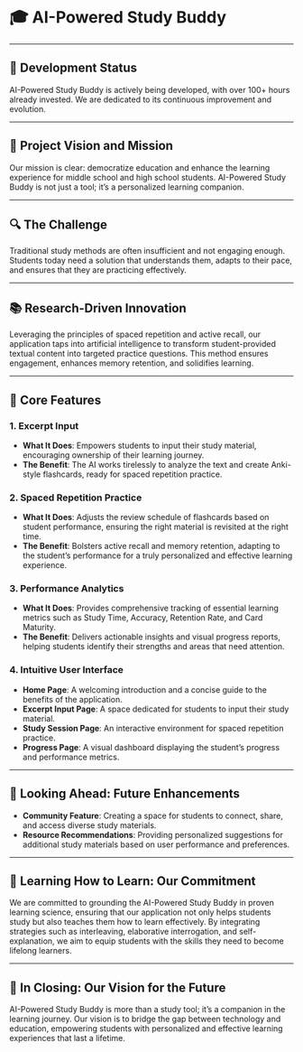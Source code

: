 # 🎓 **AI-Powered Study Buddy**

---

## 🚧 Development Status

AI-Powered Study Buddy is actively being developed, with over 100+ hours already invested. We are dedicated to its continuous improvement and evolution.

---

## 🌟 Project Vision and Mission

Our mission is clear: democratize education and enhance the learning experience for middle school and high school students. AI-Powered Study Buddy is not just a tool; it’s a personalized learning companion.

---

## 🔍 The Challenge

Traditional study methods are often insufficient and not engaging enough. Students today need a solution that understands them, adapts to their pace, and ensures that they are practicing effectively.

---

## 📚 Research-Driven Innovation

Leveraging the principles of spaced repetition and active recall, our application taps into artificial intelligence to transform student-provided textual content into targeted practice questions. This method ensures engagement, enhances memory retention, and solidifies learning.

---

## 🚀 Core Features

### 1. Excerpt Input

- **What It Does**: Empowers students to input their study material, encouraging ownership of their learning journey.
- **The Benefit**: The AI works tirelessly to analyze the text and create Anki-style flashcards, ready for spaced repetition practice.

### 2. Spaced Repetition Practice

- **What It Does**: Adjusts the review schedule of flashcards based on student performance, ensuring the right material is revisited at the right time.
- **The Benefit**: Bolsters active recall and memory retention, adapting to the student’s performance for a truly personalized and effective learning experience.

### 3. Performance Analytics

- **What It Does**: Provides comprehensive tracking of essential learning metrics such as Study Time, Accuracy, Retention Rate, and Card Maturity.
- **The Benefit**: Delivers actionable insights and visual progress reports, helping students identify their strengths and areas that need attention.

### 4. Intuitive User Interface

- **Home Page**: A welcoming introduction and a concise guide to the benefits of the application.
- **Excerpt Input Page**: A space dedicated for students to input their study material.
- **Study Session Page**: An interactive environment for spaced repetition practice.
- **Progress Page**: A visual dashboard displaying the student’s progress and performance metrics.

---

## 🌱 Looking Ahead: Future Enhancements

- **Community Feature**: Creating a space for students to connect, share, and access diverse study materials.
- **Resource Recommendations**: Providing personalized suggestions for additional study materials based on user performance and preferences.

---

## 🧠 Learning How to Learn: Our Commitment

We are committed to grounding the AI-Powered Study Buddy in proven learning science, ensuring that our application not only helps students study but also teaches them how to learn effectively. By integrating strategies such as interleaving, elaborative interrogation, and self-explanation, we aim to equip students with the skills they need to become lifelong learners.

---

## 💌 In Closing: Our Vision for the Future

AI-Powered Study Buddy is more than a study tool; it’s a companion in the learning journey. Our vision is to bridge the gap between technology and education, empowering students with personalized and effective learning experiences that last a lifetime.

<!-- first draft -->
<!-- # **AI-Powered Study Buddy**

---

## 🚧 **Development Status**

Currently in the early stages of development, this project is an evolving concept, and I am dedicating over 100+ hours to bring it to life. As we progress, expect continuous improvements and refinements.

---

## 🌟 **Project Vision and Mission**

In the pursuit of democratizing education and providing personalized learning tools, the **AI-Powered Study Buddy** emerges as a solution for middle school and high school students. This application is designed to adapt to each student’s learning needs, offering a tailored approach to study and revision.

---

## 🔍 **The Problem at Hand**

Conventional study methods can be monotonous and might not yield efficient learning outcomes. Students require a dynamic solution that adjusts to their individual learning pace, providing timely and relevant material for practice.

---

## 📚 **Research-Driven Approach**

Built upon the principles of spaced repetition, a scientifically-backed learning technique, the **AI-Powered Study Buddy** leverages AI to generate pertinent questions from textual content provided by the user. This approach ensures active engagement and bolstered memory retention.

---

## 🚀 **Core Functionality and Features**

### **1. Passage Input:**

- A dedicated space for students to input textual study material.
- The integrated AI analyzes the text and generates practice questions, facilitating spaced repetition.

### **2. Spaced Repetition Practice:**

- Tailored review sessions are scheduled based on the student’s performance, optimizing the intervals for repetition.
- The application presents questions, promoting active recall and fortifying memory retention.

### **3. Comprehensive Performance Tracking:**

- Detailed insights into the student’s progress, pinpointing strengths and areas needing attention.
- A variety of metrics are provided, including but not limited to:
  - **Study Time**: Total time spent in study sessions.
  - **Accuracy**: Percentage of questions answered correctly.
  - **Retention Rate**: How well information is being retained over time.
  - **Card Maturity**: Average age of the questions in terms of successful recall.
- Visual representations (graphs, charts) of performance and progress.

### **4. User-Friendly Interface:**

- **Home Page**: Welcoming introduction, benefits of the app, and a call-to-action to start a study session.
- **Input Page**: Where students input their study material.
- **Study Session Page**: The interactive space for spaced repetition practice.
- **Progress Page**: A visual dashboard displaying the user’s metrics and progress.

---

## 🌱 **Future Enhancements**

- **Community Feature**: A space for students to share and access a diverse range of study materials and questions.
- **Resource Recommendations**: Personalized suggestions for additional study materials, tailored to the user’s needs and performance.

---

## 💌 **Conclusion and Vision for the Future**

The **AI-Powered Study Buddy** is not just a study tool; it is a learning companion, dedicated to providing individualized support and insights to students. As we bridge the gap between technology and education, our vision is to empower students, enabling them to unlock their full potential through effective, personalized learning experiences. -->
